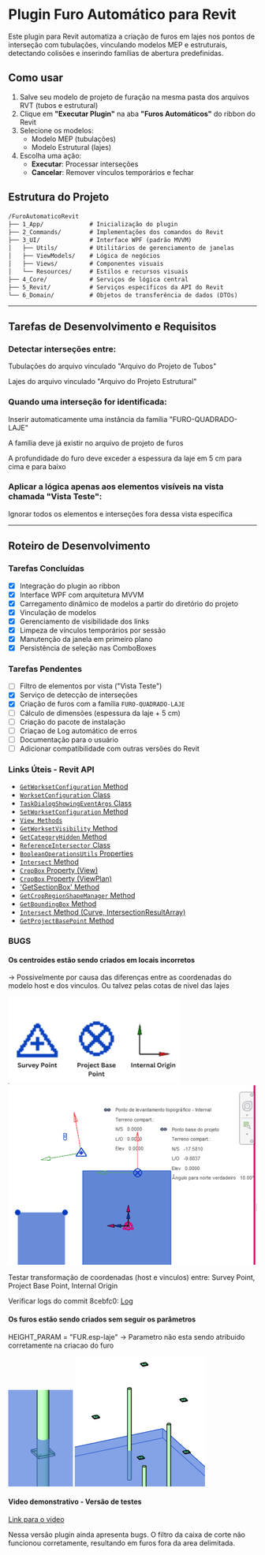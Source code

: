 # Plugin Furo Automático para Revit

Este plugin para Revit automatiza a criação de furos em lajes nos pontos de interseção com tubulações, vinculando modelos MEP e estruturais, detectando colisões e inserindo famílias de abertura predefinidas.

## Como usar
1. Salve seu modelo de projeto de furação na mesma pasta dos arquivos RVT (tubos e estrutural)
2. Clique em **"Executar Plugin"** na aba **"Furos Automáticos"** do ribbon do Revit
3. Selecione os modelos:
   - Modelo MEP (tubulações)
   - Modelo Estrutural (lajes)
4. Escolha uma ação:
   - **Executar**: Processar interseções
   - **Cancelar**: Remover vínculos temporários e fechar

## Estrutura do Projeto
```
/FuroAutomaticoRevit
├── 1_App/             # Inicialização do plugin
├── 2_Commands/        # Implementações dos comandos do Revit
├── 3_UI/              # Interface WPF (padrão MVVM)
│   ├── Utils/         # Utilitários de gerenciamento de janelas
│   ├── ViewModels/    # Lógica de negócios
│   ├── Views/         # Componentes visuais
│   └── Resources/     # Estilos e recursos visuais
├── 4_Core/            # Serviços de lógica central
├── 5_Revit/           # Serviços específicos da API do Revit
└── 6_Domain/          # Objetos de transferência de dados (DTOs)
```

---

## Tarefas de Desenvolvimento e Requisitos

### Detectar interseções entre:

Tubulações do arquivo vinculado "Arquivo do Projeto de Tubos"

Lajes do arquivo vinculado "Arquivo do Projeto Estrutural"

### Quando uma interseção for identificada:

Inserir automaticamente uma instância da família "FURO-QUADRADO-LAJE"

A família deve já existir no arquivo de projeto de furos

A profundidade do furo deve exceder a espessura da laje em 5 cm para cima e para baixo

### Aplicar a lógica apenas aos elementos visíveis na vista chamada "Vista Teste":

Ignorar todos os elementos e interseções fora dessa vista específica

---

## Roteiro de Desenvolvimento

### Tarefas Concluídas 
- [x] Integração do plugin ao ribbon
- [x] Interface WPF com arquitetura MVVM
- [x] Carregamento dinâmico de modelos a partir do diretório do projeto
- [x] Vinculação de modelos
- [x] Gerenciamento de visibilidade dos links
- [x] Limpeza de vínculos temporários por sessão
- [x] Manutenção da janela em primeiro plano
- [x] Persistência de seleção nas ComboBoxes

### Tarefas Pendentes 
- [ ] Filtro de elementos por vista ("Vista Teste")
- [x] Serviço de detecção de interseções
- [x] Criação de furos com a família `FURO-QUADRADO-LAJE`
- [ ] Cálculo de dimensões (espessura da laje + 5 cm)
- [ ] Criação do pacote de instalação
- [ ] Criaçao de Log automático de erros
- [ ] Documentação para o usuário
- [ ] Adicionar compatibilidade com outras versões do Revit

### Links Úteis - Revit API
- [`GetWorksetConfiguration` Method](https://www.revitapidocs.com/2023/eefef6f4-0892-4bb5-8840-5e99aebc65c9.htm)
- [`WorksetConfiguration` Class](https://www.revitapidocs.com/2023/eefef6f4-0892-4bb5-8840-5e99aebc65c9.htm)
- [`TaskDialogShowingEventArgs` Class](https://www.revitapidocs.com/2023/96cc0900-708b-5a2c-8d07-b2596ec20700.htm)
- [`SetWorksetConfiguration` Method](https://www.revitapidocs.com/2023/8e0fe0c5-3dd9-806b-6e0d-d42f8d498be2.htm)
- [`View Methods`](https://www.revitapidocs.com/2023/2d37a7c0-7734-3b5b-9f80-c18d38e82ea8.htm)
- [`GetWorksetVisibility` Method](https://www.revitapidocs.com/2023/1c37557b-9bd4-12e2-dffb-c3a25cf9a375.htm)
- [`GetCategoryHidden` Method](https://www.revitapidocs.com/2023/52ce4cea-6f27-9e85-f82a-115e308eebfc.htm)
- [`ReferenceIntersector` Class](https://www.revitapidocs.com/2023/36f82b40-1065-2305-e260-18fc618e756f.htm)
- [`BooleanOperationsUtils` Properties](https://www.revitapidocs.com/2023/89cb7975-cc76-65ba-b996-bcb78d12161a.htm)
- [`Intersect` Method](https://www.revitapidocs.com/2023/570fb842-cac3-83f5-1ab9-621e55186ead.htm)
- [`CropBox` Property (View)](https://www.revitapidocs.com/2023/d6246051-ecfb-7388-0429-6ed65de72638.htm)
- [`CropBox` Property (ViewPlan)](https://www.revitapidocs.com/2023/fc35a86f-e7de-599b-f262-77ce06b3d3ff.htm)
- ['GetSectionBox' Method](https://www.revitapidocs.com/2023/1563dc0f-db89-526d-340b-cdee72e3d254.htm)
- [`GetCropRegionShapeManager` Method](https://www.revitapidocs.com/2023/e2f53728-9b72-227a-f585-9dccf6d79d9f.htm)
- [`GetBoundingBox` Method](https://www.revitapidocs.com/2022/32e76eb1-e305-ead5-0b3b-9eb15891c957.htm?section=seeAlsoToggle)
- [`Intersect` Method (Curve, IntersectionResultArray)](https://www.revitapidocs.com/2023/570fb842-cac3-83f5-1ab9-621e55186ead.htm)
- [`GetProjectBasePoint` Method](https://www.revitapidocs.com/2022/fa70b69b-0339-15d9-7549-fafdb442f756.htm)

### BUGS

#### Os centroides estão sendo criados em locais incorretos 
-> Possivelmente  por causa das diferenças entre as coordenadas do modelo host e dos vinculos.
Ou talvez pelas cotas de nivel das lajes

![](images/Coord.png)
![](images/Coord2.png)

Testar transformação de coordenadas (host e vinculos) entre:
Survey Point, 
Project Base Point, 
Internal Origin

Verificar logs do commit 8cebfc0: [Log](logs/Debug-Commit-8cebfc0.txt)

#### Os furos estão sendo criados sem seguir os parâmetros 
HEIGHT_PARAM = "FUR.esp-laje" -> Parametro não esta sendo atribuido corretamente na criacao do furo

![](images/Tubo-Height-Par.png)
![](images/Tubo-Furo.png)

#### Video demonstrativo - Versão de testes

[Link para o video](https://www.youtube.com/watch?v=-xXK5Q0dqhM)

Nessa versão plugin ainda apresenta bugs. 
O filtro da caixa de corte não funcionou corretamente, resultando em furos fora da area delimitada.